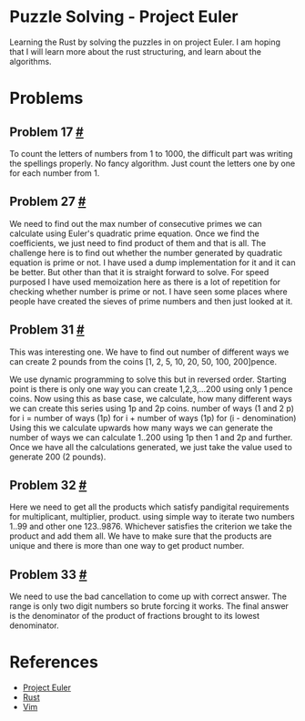 # Puzzle Solving - Project Euler

Learning the Rust by solving the puzzles in on project Euler.
I am hoping that I will learn more about the rust structuring, and 
learn about the algorithms. 

# Problems

## Problem 17 [#](https://projecteuler.net/problem=17)

To count the letters of numbers from 1 to 1000, the difficult part was 
writing the spellings properly. No fancy algorithm. Just count the letters
one by one for each number from 1. 

## Problem 27 [#](https://projecteuler.net/problem=27)

We need to find out the max number of consecutive primes we can calculate
using Euler's quadratic prime equation. Once we find the coefficients, 
we just need to find product of them and that is all. 
The challenge here is to find out whether the number generated by quadratic
equation is prime or not. I have used a dump implementation for it and it can
be better. But other than that it is straight forward to solve. 
For speed purposed I have used memoization here as there is a lot of repetition
for checking whether number is prime or not. 
I have seen some places where people have created the sieves of prime numbers
and then just looked at it.


## Problem 31 [#](https://projecteuler.net/problem=31)

This was interesting one. We have to find out number of different ways we can 
create 2 pounds from the coins [1, 2, 5, 10, 20, 50, 100, 200]pence. 

We use dynamic programming to solve this but in reversed order. Starting 
point is there is only one way you can create 1,2,3,...200 using only 1 pence 
coins. Now using this as base case, we calculate, how many different ways we can 
create this series using 1p and 2p coins. 
number of ways (1 and 2 p) for i = number of ways (1p) for i + number 
                                   of ways (1p) for (i - denomination)
Using this we calculate upwards how many ways we can generate the 
number of ways we can calculate 1..200 using 1p then 1 and 2p and further.
Once we have all the calculations generated, we just take the value used 
to generate 200 (2 pounds).

## Problem 32 [#](https://projecteuler.net/problem=32)

Here we need to get all the products which satisfy pandigital requirements
for multiplicant, multiplier, product. using simple way to iterate two 
numbers 1..99 and other one 123..9876. Whichever satisfies the criterion
we take the product and add them all. We have to make sure that the products
are unique and there is more than one way to get product number. 

## Problem 33 [#](https://projecteuler.net/problem=33)

We need to use the bad cancellation to come up with correct answer. The range is 
only two digit numbers so brute forcing it works. The final answer is the 
denominator of the product of fractions brought to its lowest denominator. 



# References

- [Project Euler](https://projecteuler.net/)
- [Rust](https://www.rust-lang.org/)
- [Vim](https://www.vim.org/)

